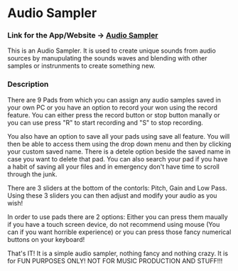 # Audio Sampler 
### Link for the App/Website -> [Audio Sampler](https://audio-sampler-mocha.vercel.app/)

This is an Audio Sampler. It is used to create unique sounds from audio sources by manupulating the sounds waves and blending with other samples or instrunments to create something new.

### Description
There are 9 Pads from which you can assign any audio samples saved in your own PC or you have an option to record your won using the record feature. You can either press the record button or stop button manally or you can use press "R" to start recording and "S" to stop recording. 

You also have an option to save all your pads using save all feature. You will then be able to access them using the drop down menu and then by clicking your custom saved name. There is a detele option beside the saved name in case you want to delete that pad. You can also search your pad if you have a habit of saving all your files and in emergency don't have time to scroll through the junk.

There are 3 sliders at the bottom of the contorls: Pitch, Gain and Low Pass. Using these 3 sliders you can then adjust and modify your audio as you wish!

In order to use pads there are 2 options: Either you can press them maually if you have a touch screen device, do not recommend using mouse (You can if you want horrible experience) or you can press those fancy numerical buttons on your keyboard! 

That's IT! It is a simple audio sampler, nothing fancy and nothing crazy. It is for FUN PURPOSES ONLY! NOT FOR MUSIC PRODUCTION AND STUFF!!!
